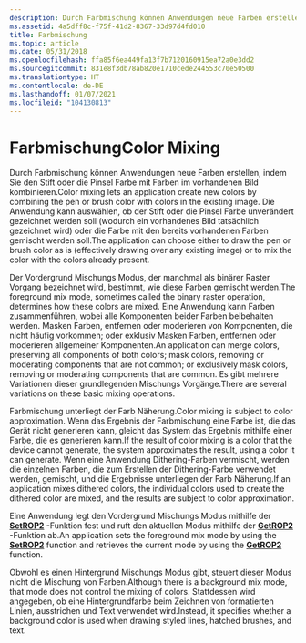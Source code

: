 ```yaml
---
description: Durch Farbmischung können Anwendungen neue Farben erstellen, indem Sie den Stift oder die Pinsel Farbe mit Farben im vorhandenen Bild kombinieren.
ms.assetid: 4a5dff8c-f75f-41d2-8367-33d97d4fd010
title: Farbmischung
ms.topic: article
ms.date: 05/31/2018
ms.openlocfilehash: ffa85f6ea449fa13f7b7120160915ea72a0e3dd2
ms.sourcegitcommit: 831e8f3db78ab820e1710cede244553c70e50500
ms.translationtype: HT
ms.contentlocale: de-DE
ms.lasthandoff: 01/07/2021
ms.locfileid: "104130813"
---
```

# <a name="color-mixing"></a><span data-ttu-id="843cc-103">Farbmischung</span><span class="sxs-lookup"><span data-stu-id="843cc-103">Color Mixing</span></span>

<span data-ttu-id="843cc-104">Durch Farbmischung können Anwendungen neue Farben erstellen, indem Sie den Stift oder die Pinsel Farbe mit Farben im vorhandenen Bild kombinieren.</span><span class="sxs-lookup"><span data-stu-id="843cc-104">Color mixing lets an application create new colors by combining the pen or brush color with colors in the existing image.</span></span> <span data-ttu-id="843cc-105">Die Anwendung kann auswählen, ob der Stift oder die Pinsel Farbe unverändert gezeichnet werden soll (wodurch ein vorhandenes Bild tatsächlich gezeichnet wird) oder die Farbe mit den bereits vorhandenen Farben gemischt werden soll.</span><span class="sxs-lookup"><span data-stu-id="843cc-105">The application can choose either to draw the pen or brush color as is (effectively drawing over any existing image) or to mix the color with the colors already present.</span></span>

<span data-ttu-id="843cc-106">Der Vordergrund Mischungs Modus, der manchmal als binärer Raster Vorgang bezeichnet wird, bestimmt, wie diese Farben gemischt werden.</span><span class="sxs-lookup"><span data-stu-id="843cc-106">The foreground mix mode, sometimes called the binary raster operation, determines how these colors are mixed.</span></span> <span data-ttu-id="843cc-107">Eine Anwendung kann Farben zusammenführen, wobei alle Komponenten beider Farben beibehalten werden. Masken Farben, entfernen oder moderieren von Komponenten, die nicht häufig vorkommen; oder exklusiv Masken Farben, entfernen oder moderieren allgemeiner Komponenten.</span><span class="sxs-lookup"><span data-stu-id="843cc-107">An application can merge colors, preserving all components of both colors; mask colors, removing or moderating components that are not common; or exclusively mask colors, removing or moderating components that are common.</span></span> <span data-ttu-id="843cc-108">Es gibt mehrere Variationen dieser grundlegenden Mischungs Vorgänge.</span><span class="sxs-lookup"><span data-stu-id="843cc-108">There are several variations on these basic mixing operations.</span></span>

<span data-ttu-id="843cc-109">Farbmischung unterliegt der Farb Näherung.</span><span class="sxs-lookup"><span data-stu-id="843cc-109">Color mixing is subject to color approximation.</span></span> <span data-ttu-id="843cc-110">Wenn das Ergebnis der Farbmischung eine Farbe ist, die das Gerät nicht generieren kann, gleicht das System das Ergebnis mithilfe einer Farbe, die es generieren kann.</span><span class="sxs-lookup"><span data-stu-id="843cc-110">If the result of color mixing is a color that the device cannot generate, the system approximates the result, using a color it can generate.</span></span> <span data-ttu-id="843cc-111">Wenn eine Anwendung Dithering-Farben vermischt, werden die einzelnen Farben, die zum Erstellen der Dithering-Farbe verwendet werden, gemischt, und die Ergebnisse unterliegen der Farb Näherung.</span><span class="sxs-lookup"><span data-stu-id="843cc-111">If an application mixes dithered colors, the individual colors used to create the dithered color are mixed, and the results are subject to color approximation.</span></span>

<span data-ttu-id="843cc-112">Eine Anwendung legt den Vordergrund Mischungs Modus mithilfe der [**SetROP2**](/windows/desktop/api/Wingdi/nf-wingdi-setrop2) -Funktion fest und ruft den aktuellen Modus mithilfe der [**GetROP2**](/windows/desktop/api/Wingdi/nf-wingdi-getrop2) -Funktion ab.</span><span class="sxs-lookup"><span data-stu-id="843cc-112">An application sets the foreground mix mode by using the [**SetROP2**](/windows/desktop/api/Wingdi/nf-wingdi-setrop2) function and retrieves the current mode by using the [**GetROP2**](/windows/desktop/api/Wingdi/nf-wingdi-getrop2) function.</span></span>

<span data-ttu-id="843cc-113">Obwohl es einen Hintergrund Mischungs Modus gibt, steuert dieser Modus nicht die Mischung von Farben.</span><span class="sxs-lookup"><span data-stu-id="843cc-113">Although there is a background mix mode, that mode does not control the mixing of colors.</span></span> <span data-ttu-id="843cc-114">Stattdessen wird angegeben, ob eine Hintergrundfarbe beim Zeichnen von formatierten Linien, ausstrichen und Text verwendet wird.</span><span class="sxs-lookup"><span data-stu-id="843cc-114">Instead, it specifies whether a background color is used when drawing styled lines, hatched brushes, and text.</span></span>

 

 



